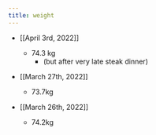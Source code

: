 ```yaml
---
title: weight
---
```


- [[April 3rd, 2022]]
	 - 74.3 kg
		 - (but after very late steak dinner)

- [[March 27th, 2022]]
	 - 73.7kg

- [[March 26th, 2022]]
	 - 74.2kg
